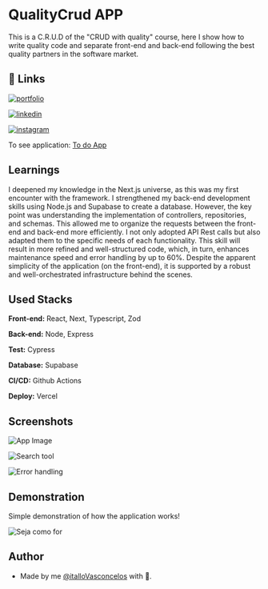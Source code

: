
# QualityCrud APP

This is a C.R.U.D of the "CRUD with quality" course, here I show how to write quality code and separate front-end and back-end following the best quality partners in the software market.

## 🔗 Links
[![portfolio](https://img.shields.io/badge/my_portfolio-000?style=for-the-badge&logo=ko-fi&logoColor=white)](https://dev-itallosavio.netlify.app)

[![linkedin](https://img.shields.io/badge/linkedin-0A66C2?style=for-the-badge&logo=linkedin&logoColor=white)](https://www.linkedin.com/in/itallo-vasconcelos/)

[![instagram](https://img.shields.io/badge/Instagram-E4405F?style=for-the-badge&logo=instagram&logoColor=white)](https://www.instagram.com/itallodev)

To see application: [To do App](https://qualiycrud.vercel.app)


## Learnings

I deepened my knowledge in the Next.js universe, as this was my first encounter with the framework. I strengthened my back-end development skills using Node.js and Supabase to create a database. However, the key point was understanding the implementation of controllers, repositories, and schemas. This allowed me to organize the requests between the front-end and back-end more efficiently. I not only adopted API Rest calls but also adapted them to the specific needs of each functionality. This skill will result in more refined and well-structured code, which, in turn, enhances maintenance speed and error handling by up to 60%. Despite the apparent simplicity of the application (on the front-end), it is supported by a robust and well-orchestrated infrastructure behind the scenes.

## Used Stacks

**Front-end:** React, Next, Typescript, Zod

**Back-end:** Node, Express

**Test:** Cypress

**Database:** Supabase

**CI/CD:** Github Actions

**Deploy:** Vercel


## Screenshots

![App Image](https://a.imagem.app/oJiBTv.png)

![Search tool](https://a.imagem.app/oJi7YE.png)

![Error handling](https://a.imagem.app/oJieqY.png)


## Demonstration

Simple demonstration of how the application works!

![Seja como for](https://a.imagem.app/oJipi9.gif)
## Author

- Made by me [@italloVasconcelos](https://github.com/ItalloVasconcelos) with 💙.
